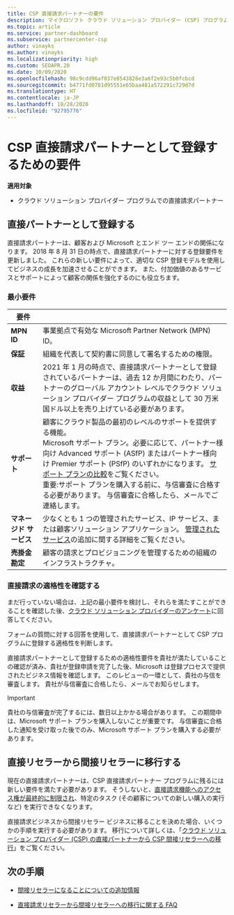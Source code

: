 ```yaml
---
title: CSP 直接請求パートナーの要件
description: マイクロソフト クラウド ソリューション プロバイダー (CSP) プログラムの直接請求パートナーになるための最新のサポートおよびサービス要件を満たす方法について説明します。
ms.topic: article
ms.service: partner-dashboard
ms.subservice: partnercenter-csp
author: vinayks
ms.author: vinayks
ms.localizationpriority: high
ms.custom: SEOAPR.20
ms.date: 10/09/2020
ms.openlocfilehash: 98c9cdd96af037e8543828e3a6f2e93c5b0fcbcd
ms.sourcegitcommit: b4771fd0781d95551e65baa481a572291c729d7d
ms.translationtype: HT
ms.contentlocale: ja-JP
ms.lasthandoff: 10/28/2020
ms.locfileid: "92795776"
---
```

# <a name="requirements-to-enroll-as-a-csp-direct-bill-partner"></a>CSP 直接請求パートナーとして登録するための要件

**適用対象**

- クラウド ソリューション プロバイダー プログラムでの直接請求パートナー

## <a name="enroll-as-a-direct-partner"></a>直接パートナーとして登録する

直接請求パートナーは、顧客および Microsoft とエンド ツー エンドの関係になります。 2018 年 8 月 31 日の時点で、直接請求パートナーに対する登録要件を更新しました。 これらの新しい要件によって、適切な CSP 登録モデルを使用してビジネスの成長を加速させることができます。 また、付加価値のあるサービスとサポートによって顧客の関係を強化するのにも役立ちます。

### <a name="minimum-requirements"></a>最小要件

|**要件**|                             |
|--------------------------------|--------------------------------------------------------------|
|**MPN ID**   |事業拠点で有効な Microsoft Partner Network (MPN) ID。    |
|**保証**   |組織を代表して契約書に同意して署名するための権限。|
|**収益**|2021 年 1 月の時点で、直接請求パートナーとして登録されているパートナーは、過去 12 か月間にわたり、パートナーのグローバル アカウント レベルでクラウド ソリューション プロバイダー プログラムの収益として 30 万米国ドル以上を売り上げている必要があります。| 
|**サポート**   |顧客にクラウド製品の最初のレベルのサポートを提供する機能。 <br/>Microsoft サポート プラン。必要に応じて、パートナー様向け Advanced サポート (ASfP) またはパートナー様向け Premier サポート (PSfP) のいずれかになります。 [サポート プランの比較](https://partner.microsoft.com/support/partnersupport)をご覧ください。<br/> 重要:サポート プランを購入する前に、与信審査に合格する必要があります。 与信審査に合格したら、メールでご連絡します。 |
|**マネージド サービス**   |少なくとも 1 つの管理されたサービス、IP サービス、または顧客ソリューション アプリケーション。 [管理されたサービス](https://partner.microsoft.com/business-opportunities/managed-services-provider)の追加に関する詳細をご覧ください。|
|**売掛金勘定** |顧客の請求とプロビジョニングを管理するための組織のインフラストラクチャ。|

### <a name="verify-direct-bill-eligibility"></a>直接請求の適格性を確認する

まだ行っていない場合は、上記の最小要件を検討し、それらを満たすことができることを確認した後、[クラウド ソリューション プロバイダーのアンケート](https://partner.microsoft.com/cloud-solution-provider/assessment)に回答してください。

フォームの質問に対する回答を使用して、直接請求パートナーとして CSP プログラムに登録する適格性を判断します。

直接請求パートナーとして登録するための適格性要件を貴社が満たしていることの確認が済み、貴社が登録申請を完了した後、Microsoft は登録プロセスで提供されたビジネス情報を確認します。 このレビューの一環として、貴社の与信を審査します。 貴社が与信審査に合格したら、メールでお知らせします。

>[!IMPORTANT]
>貴社の与信審査が完了するには、数日以上かかる場合があります。 この期間中は、Microsoft サポート プランを購入しないことが重要です。 与信審査に合格した通知を受け取った後でのみ、Microsoft サポート プランを購入する必要があります。

## <a name="transition-from-direct-to-indirect-reseller"></a>直接リセラーから間接リセラーに移行する

現在の直接請求パートナーは、CSP 直接請求パートナー プログラムに残るには新しい要件を満たす必要があります。 そうしないと、[直接請求機能へのアクセス権が最終的に制限され](restricted-direct-bill-capabilities.md)、特定のタスク (その顧客についての新しい購入の実行など) を実行できなくなります。

直接請求ビジネスから間接リセラー ビジネスに移ることを決めた場合、いくつかの手順を実行する必要があります。 移行について詳しくは、「[クラウド ソリューション プロバイダー (CSP) の直接パートナーから CSP 間接リセラーへの移行](transition-direct-to-indirect.md)」をご覧ください。

## <a name="next-steps"></a>次の手順

- [間接リセラーになることについての追加情報](https://assetsprod.microsoft.com/csp-directbill-to-indirect-transition.pdf)

- [直接請求リセラーから間接リセラーへの移行に関する FAQ](https://assetsprod.microsoft.com/mpn/direct-bill-partner-faq.pdf)
